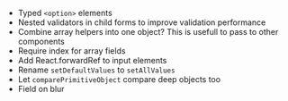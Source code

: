 -   Typed `<option>` elements
-   Nested validators in child forms to improve validation performance
-   Combine array helpers into one object? This is usefull to pass to other components
-   Require index for array fields
-   Add React.forwardRef to input elements
-   Rename `setDefaultValues` to `setAllValues`
-   Let `comparePrimitiveObject` compare deep objects too
-   Field on blur
